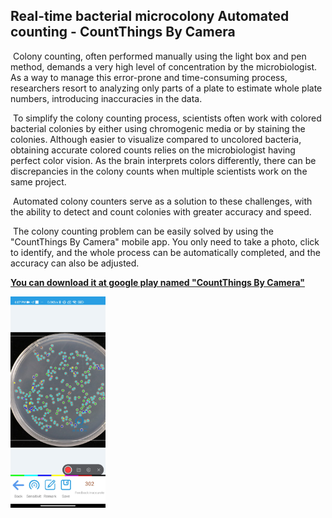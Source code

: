 ## Real-time bacterial microcolony Automated counting - CountThings By Camera

​    Colony counting, often performed manually using the light box and pen method, demands a very high level of concentration by the microbiologist. As a way to manage this error-prone and time-consuming process, researchers resort to analyzing only parts of a plate to estimate whole plate numbers, introducing inaccuracies in the data.

​    To simplify the colony counting process, scientists often work with colored bacterial colonies by either using chromogenic media or by staining the colonies. Although easier to visualize compared to uncolored bacteria, obtaining accurate colored counts relies on the microbiologist having perfect color vision. As the brain interprets colors differently, there can be discrepancies in the colony counts when multiple scientists work on the same project.

​    Automated colony counters serve as a solution to these challenges, with the ability to detect and count colonies with greater accuracy and speed.

​    The colony counting problem can be easily solved by using the "CountThings By Camera" mobile app. You only need to take a photo, click to identify, and the whole process can be automatically completed, and the accuracy can also be adjusted.

[**You can download it at google play named "CountThings By Camera"**](https://play.google.com/store/apps/details?id=cn.movingshop.counting.global)

<img src="colony\18.jpg" alt="Real-time bacterial microcolony Automated counting" style="zoom:33%;" />